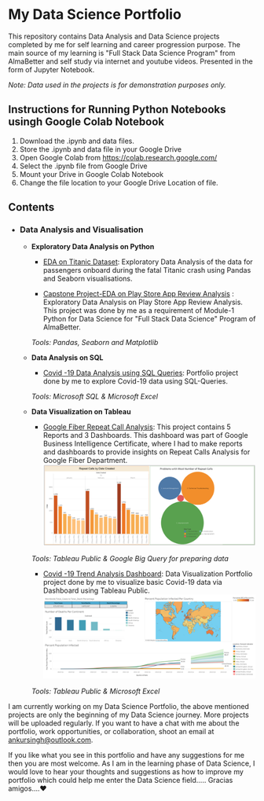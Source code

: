 # My Data Science Portfolio

This repository contains Data Analysis and Data Science projects completed by me for self learning and career progression purpose. The main source of my learning is "Full Stack Data Science Program" from AlmaBetter and self study via internet and youtube videos. Presented in the form of Jupyter Notebook.

_Note: Data used in the projects is for demonstration purposes only._

## Instructions for Running Python Notebooks usingh Google Colab Notebook
1. Download the .ipynb and data files.
2. Store the .ipynb and data file in your Google Drive
3. Open Google Colab from https://colab.research.google.com/
4. Select the .ipynb file from Google Drive
5. Mount your Drive in Google Colab Notebook 
6. Change the file location to your Google Drive Location of file.

## Contents

- ### Data Analysis and Visualisation
	- __Exploratory Data Analysis on Python__
		- [EDA on Titanic Dataset](https://github.com/Ankur241289/EDA_on_Titanic_Dataset/blob/master/EDA%20Titanic%20Dataset%20.ipynb): Exploratory Data Analysis of the data for passengers onboard during the fatal Titanic crash using Pandas and Seaborn visualisations.
    
      - [Capstone Project-EDA on Play Store App Review Analysis](https://github.com/Ankur241289/Capstone-Project---EDA-on-Play-Store-App-Review-Analysis/blob/master/Ankur_Singh_EDA_Play_Store_App_Review_Analysis.ipynb) : Exploratory Data Analysis on Play Store App Review Analysis. This project was done by me as a requirement of Module-1 Python for Data Science for "Full Stack Data Science" Program of AlmaBetter.
    		
	  _Tools: Pandas, Seaborn and Matplotlib_
 
  - __Data Analysis on SQL__
    - [Covid -19 Data Analysis using SQL Queries](https://github.com/Ankur241289/Data_Science_Portfolio/blob/master/SQL%20Data%20Exploration%20Covid-19%20Data/Covid%20Data%20Exploration%20Portfolio%20Project%2004-03-2023.sql): Portfolio project done by me to explore Covid-19 data using SQL-Queries.
  
    _Tools: Microsoft SQL & Microsoft Excel_
  
  
  - __Data Visualization on Tableau__
    - [Google Fiber Repeat Call Analysis](https://public.tableau.com/app/profile/ankur.singh1463/viz/GoogleFiberRepeatCallsAnalysisGoogleBIProfessionalProject/Dashboard1): This project contains 5 Reports and 3 Dashboards. This dashboard was part of Google Business Intelligence Certificate, where I had to make reports and dashboards to provide insights on Repeat Calls Analysis for Google Fiber Department.
    ![Alt text](Images/GoogleFiber%20Dashboard%201.png)
    
    _Tools: Tableau Public & Google Big Query for preparing data_

    - [Covid -19 Trend Analysis Dashboard](https://public.tableau.com/app/profile/ankur.singh1463/viz/Covid-19BasicDashboard_16795111037710/Dashboard1?publish=yes): Data Visualization Portfolio project done by me to visualize basic Covid-19 data via Dashboard using Tableau Public.
     ![Alt text](Images/Covid-19-Dashboard.png)
  
    _Tools: Tableau Public & Microsoft Excel_
  
I am currently working on my Data Science Portfolio, the above mentioned projects are only the beginning of my Data Science journey. More projects will be uploaded regularly. If you want to have a chat with me about the portfolio, work opportunities, or collaboration, shoot an email at ankursingh@outlook.com. 

If you like what you see in this portfolio and have any suggestions for me then you are most welcome. As I am in the learning phase of Data Science, I would love to hear your thoughts and suggestions as how to improve my portfolio which could help me enter the Data Science field.....  Gracias amigos....❤️

